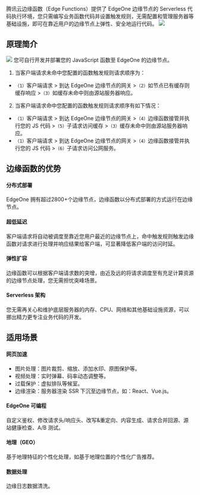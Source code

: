 腾讯云边缘函数（Edge Functions）提供了 EdgeOne 边缘节点的 Serverless 代码执行环境，您只需编写业务函数代码并设置触发规则，无需配置和管理服务器等基础设施，即可在靠近用户的边缘节点上弹性、安全地运行代码。
![](https://qcloudimg.tencent-cloud.cn/raw/d90b8f67ff843ee7ecef4d80cc7393dc.png)

## 原理简介
![](https://qcloudimg.tencent-cloud.cn/raw/d12563ddd7001f3fbff3b95eb87b46cd.png)
您可自行开发并部署您的 JavaScript 函数至 EdgeOne 的边缘节点。

1. 当客户端请求未命中您配置的函数触发规则请求顺序为：  
  - `（1）`客户端请求 > 到达 EdgeOne 边缘节点的网关 >`（2）`如节点已有缓存则缓存响应 >`（3）`如缓存未命中则由源站服务器响应。
2. 当客户端请求命中您配置的函数触发规则请求顺序有如下情况：    
  - `（1）`客户端请求 > 到达 EdgeOne 边缘节点的网关 >`（4）`边缘函数接管并执行您的 JS 代码 >`（5）`子请求访问缓存 >`（3）`缓存未命中则由源站服务器响应。  
  - `（1）`客户端请求 > 到达 EdgeOne 边缘节点的网关 >`（4）`边缘函数接管并执行您的 JS 代码 >`（6）`子请求访问公网服务。


## 边缘函数的优势
#### 分布式部署
EdgeOne 拥有超过2800+个边缘节点，边缘函数以分布式部署的方式运行在边缘节点。
#### 超低延迟
客户端请求将自动被调度至靠近您用户最近的边缘节点上，命中触发规则触发边缘函数对请求进行处理并响应结果给客户端，可显著降低客户端的访问时延。
#### 弹性扩容
边缘函数可以根据客户端请求数的突增，由近及远的将请求调度至有充足计算资源的边缘节点处理，您无需担忧突峰场景。
#### Serverless 架构
您无需再关心和维护底层服务器的内存、CPU、网络和其他基础设施资源，可以挪出精力更专注业务代码的开发。

## 适用场景
#### 网页加速
- 图片处理：图片裁剪、缩放、添加水印、原图保护等。
- 视频处理：实时弹幕、码率动态调整等。
- 过载保护：虚拟排队等候室。
- 边缘渲染：服务器渲染 SSR 下沉至边缘节点，如：React、Vue.js。

#### EdgeOne 可编程
自定义鉴权、修改请求头/响应头、改写&重定向、内容生成、请求合并回源、源站健康检查、A/B 测试。

#### 地理（GEO）
基于地理特征的个性化处理，如基于地理位置的个性化广告推荐。
#### 数据处理
边缘日志数据清洗。
